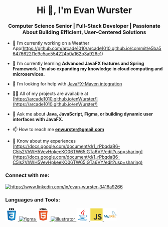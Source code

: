 <h1 align="center">Hi 👋, I'm Evan Wurster</h1>
<h3 align="center">Computer Science Senior | Full-Stack Developer | Passionate About Building Efficient, User-Centered Solutions</h3>

- 🔭 I’m currently working on a Weather App(https://github.com/arcade1010/arcade1010.github.io/commit/e5ba56476622f1e9c5ae554224b0a162b3a926c1)

- 🌱 I’m currently learning **Advanced JavaFX features and Spring Framework. I’m also expanding my knowledge in cloud computing and microservices.**

- 🤝 I’m looking for help with [JavaFX-Maven integration](https://github.com/arcade1010/arcade1010.github.io/commit/e5ba56476622f1e9c5ae554224b0a162b3a926c1)

- 👨‍💻 All of my projects are available at [https://arcade1010.github.io/enWurster/](https://arcade1010.github.io/enWurster/)

- 💬 Ask me about **Java, JavaScript, Figma, or building dynamic user interfaces with JavaFX.**

- 📫 How to reach me **enwurster@gmail.com**

- 📄 Know about my experiences [https://docs.google.com/document/d/1_rPbqdaB6-C5ls2VhWH5VevHpkeeKO06TW65IGTa6VY/edit?usp=sharing](https://docs.google.com/document/d/1_rPbqdaB6-C5ls2VhWH5VevHpkeeKO06TW65IGTa6VY/edit?usp=sharing)

<h3 align="left">Connect with me:</h3>
<p align="left">
<a href="https://linkedin.com/in/https://www.linkedin.com/in/evan-wurster-3416a9266" target="blank"><img align="center" src="https://raw.githubusercontent.com/rahuldkjain/github-profile-readme-generator/master/src/images/icons/Social/linked-in-alt.svg" alt="https://www.linkedin.com/in/evan-wurster-3416a9266" height="30" width="40" /></a>
</p>

<h3 align="left">Languages and Tools:</h3>
<p align="left"> <a href="https://www.w3schools.com/css/" target="_blank" rel="noreferrer"> <img src="https://raw.githubusercontent.com/devicons/devicon/master/icons/css3/css3-original-wordmark.svg" alt="css3" width="40" height="40"/> </a> <a href="https://www.figma.com/" target="_blank" rel="noreferrer"> <img src="https://www.vectorlogo.zone/logos/figma/figma-icon.svg" alt="figma" width="40" height="40"/> </a> <a href="https://www.w3.org/html/" target="_blank" rel="noreferrer"> <img src="https://raw.githubusercontent.com/devicons/devicon/master/icons/html5/html5-original-wordmark.svg" alt="html5" width="40" height="40"/> </a> <a href="https://www.adobe.com/in/products/illustrator.html" target="_blank" rel="noreferrer"> <img src="https://www.vectorlogo.zone/logos/adobe_illustrator/adobe_illustrator-icon.svg" alt="illustrator" width="40" height="40"/> </a> <a href="https://www.java.com" target="_blank" rel="noreferrer"> <img src="https://raw.githubusercontent.com/devicons/devicon/master/icons/java/java-original.svg" alt="java" width="40" height="40"/> </a> <a href="https://developer.mozilla.org/en-US/docs/Web/JavaScript" target="_blank" rel="noreferrer"> <img src="https://raw.githubusercontent.com/devicons/devicon/master/icons/javascript/javascript-original.svg" alt="javascript" width="40" height="40"/> </a> <a href="https://www.mysql.com/" target="_blank" rel="noreferrer"> <img src="https://raw.githubusercontent.com/devicons/devicon/master/icons/mysql/mysql-original-wordmark.svg" alt="mysql" width="40" height="40"/> </a> </p>
